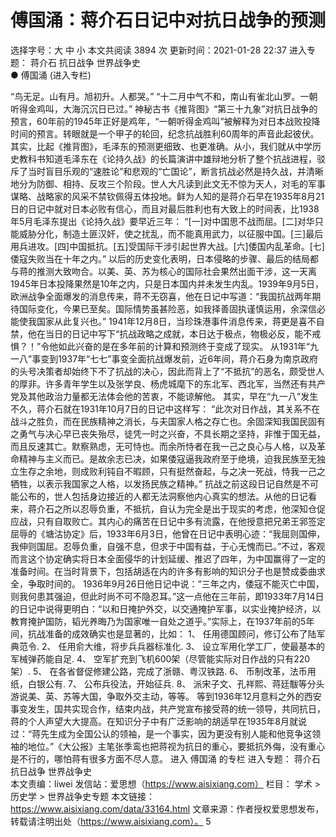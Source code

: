 # 傅国涌：蒋介石日记中对抗日战争的预测

选择字号：大 中 小   本文共阅读 3894 次 更新时间：2021-01-28 22:37
进入专题： 蒋介石   抗日战争   世界战争史  
● 傅国涌 (进入专栏)  

“鸟无足。山有月。旭初升。人都哭。”
“十二月中气不和，南山有雀北山罗。一朝听得金鸡叫，大海沉沉日已过。”
神秘古书《推背图》“第三十九象”对抗日战争的预言，60年前的1945年正好是鸡年，“一朝听得金鸡叫”被解释为对日本战败投降时间的预言。转眼就是一个甲子的轮回，纪念抗战胜利60周年的声音此起彼伏。其实，比起《推背图》，毛泽东的预测更细致、也更准确。从小，我们就从中学历史教科书知道毛泽东在《论持久战》的长篇演讲中雄辩地分析了整个抗战进程，驳斥了当时盲目乐观的“速胜论”和悲观的“亡国论”，断言抗战必然是持久战，并清晰地分为防御、相持、反攻三个阶段。世人大凡读到此文无不惊为天人，对毛的军事谋略、战略家的风采不禁钦佩得五体投地。鲜为人知的是蒋介石早在1935年8月21日的日记中就对日本必败有信心，而且对最后胜利也有大致上的时间表，比1938年5月毛泽东提出《论持久战》要早近三年：
“[一]对中国思不战而屈。[二]对华只能威胁分化，制造土匪汉奸，使之扰乱，而不能真用武力，以征服中国。[三]最后用兵进攻。[四]中国抵抗。[五]受国际干涉引起世界大战。[六]倭国内乱革命。[七]倭寇失败当在十年之内。”
以后的历史变化表明，日本侵略的步骤、最后的结局都与蒋的推测大致吻合。以美、英、苏为核心的国际社会果然出面干涉，这一天离1945年日本投降果然是10年之内，只是日本国内并未发生内乱。1939年9月5日，欧洲战争全面爆发的消息传来，蒋不无窃喜，他在日记中写道：“我国抗战两年期待国际变化，今果已至矣。国际情势虽甚险恶，如我择善固执谨慎运用，余深信必能使我国家从此复兴也。”
1941年12月8日，当珍珠港事件消息传来，蒋更是喜不自禁，他在当日的日记中写下“抗战政略之成就，本日达于极点，物极必反，能不戒惧？！”令他如此兴奋的是在多年前的计算和预测终于变成了现实。
从1931年“九一八”事变到1937年“七七”事变全面抗战爆发前，近6年间，蒋介石身为南京政府的头号决策者却始终下不了抗战的决心，因此而背上了“不抵抗”的恶名，颇受世人的厚非。许多青年学生以及张学良、杨虎城麾下的东北军、西北军，当然还有共产党及其他政治力量都无法体会他的苦衷，不能谅解他。
其实，早在“九一八”发生不久，蒋介石就在1931年10月7日的日记中这样写：
“此次对日作战，其关系不在战斗之胜负，而在民族精神之消长，与夫国家人格之存亡也。余固深知我国民固有之勇气与决心早已丧失殆尽，徒凭一时之兴奋，不具长期之坚持，非惟于国无益，而且反速其亡。默察熟虑，无可恃也。而余所恃者在我一己之良心与人格，以及革命精神与主义而已。是故余志已决，如果倭寇逼我政府至于绝境，迫我民族至无独立生存之余地，则成败利钝自不暇顾，只有挺然奋起，与之决一死战，恃我一己之牺牲，以表示我国家之人格，以发扬民族之精神。”
抗战之前这段日记自然是不可能公布的，世人包括身边接近的人都无法洞察他内心真实的想法。从他的日记看来，蒋介石之所以忍辱负重，不抵抗，自认为完全是出于现实的考虑，他深知仓促应战，只有自取败亡。其内心的痛苦在日记中多有流露，在他授意把兄弟王郛签定屈辱的《塘沽协定》后，1933年6月3日，他曾在日记中表明心迹：“我屈则国伸，我伸则国屈。忍辱负重，自强不息，但求于中国有益，于心无愧而已。”不过，客观而言这个协定确实将日本全面侵华的计划延缓、推迟了四年，为中国赢得了一定的准备时间。在当时背景下，包括胡适在内的许多有影响的知识分子也是赞成委曲求全，争取时间的。
1936年9月26日他日记中说：“三年之内，倭寇不能灭亡中国，则我何患其强迫，但此时尚不可不隐忍耳。”这一点他在三年前，即1933年7月14日的日记中说得更明白：“以和日掩护外交，以交通掩护军事，以实业掩护经济，以教育掩护国防，韬光养晦乃为国家唯一自处之道乎。”实际上，在1937年前的5年间，抗战准备的成效确实也是显著的，比如：
1、 任用德国顾问，修订公布了陆军典范令.
2、 任用俞大维，将步兵兵器标准化.
3、 设立军用化学工厂，使最基本的军械弹药能自足.
4、 空军扩充到飞机600架（尽管能实际对日作战的只有220架）.
5、 在各省督促修建公路，完成了浙赣、粤汉铁路.
6、 币制改革，法币用纸，白银公有.
7、 公布兵役法，开始征兵.
8、 派宋子文、孔祥熙、蒋廷黻等分头游说美、英、苏等大国，争取外交主动，等等。
等到1936年12月意料之外的西安事变发生，国共实现合作，结束内战，共产党宣布接受蒋的统一领导，共同抗日，蒋的个人声望大大提高。在知识分子中有广泛影响的胡适早在1935年8月就说过：“蒋先生成为全国公认的领袖，是一个事实，因为更没有别人能和他竞争这领袖的地位。”《大公报》主笔张季鸾也把蒋视为抗日的重心，要抵抗外侮，没有重心是不行的，哪怕蒋有很多方面不尽人意。
进入 傅国涌 的专栏     进入专题： 蒋介石   抗日战争   世界战争史  
本文责编：liwei
发信站：爱思想（https://www.aisixiang.com）
栏目： 学术 > 历史学 > 世界战争史专题
本文链接：https://www.aisixiang.com/data/33164.html
文章来源：作者授权爱思想发布，转载请注明出处（https://www.aisixiang.com）。
5